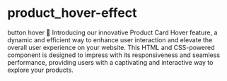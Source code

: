 # product_hover-effect
button hover
🌟 Introducing our innovative Product Card Hover feature, a dynamic and efficient way to enhance user interaction and elevate the overall user experience on your website. This HTML and CSS-powered component is designed to impress with its responsiveness and seamless performance, providing users with a captivating and interactive way to explore your products.

